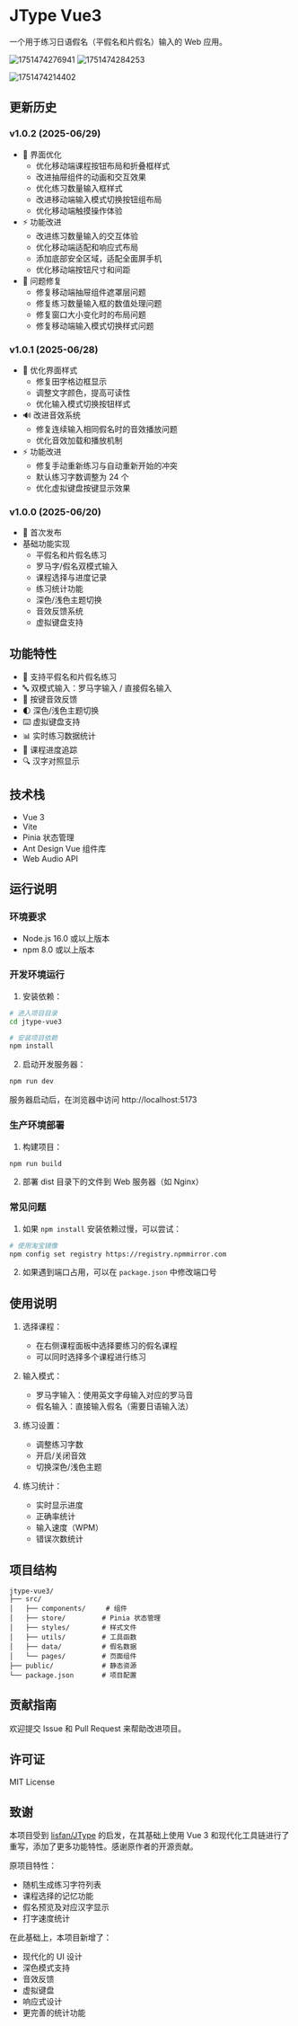 # JType Vue3

一个用于练习日语假名（平假名和片假名）输入的 Web 应用。

![1751474276941](image/README/1751474276941.png)     ![1751474284253](image/README/1751474284253.png)

![1751474214402](image/README/1751474214402.png)

## 更新历史

### v1.0.2 (2025-06/29)

- 🎨 界面优化
  - 优化移动端课程按钮布局和折叠框样式
  - 改进抽屉组件的动画和交互效果
  - 优化练习数量输入框样式
  - 改进移动端输入模式切换按钮组布局
  - 优化移动端触摸操作体验
- ⚡️ 功能改进
  - 改进练习数量输入的交互体验
  - 优化移动端适配和响应式布局
  - 添加底部安全区域，适配全面屏手机
  - 优化移动端按钮尺寸和间距
- 🐛 问题修复
  - 修复移动端抽屉组件遮罩层问题
  - 修复练习数量输入框的数值处理问题
  - 修复窗口大小变化时的布局问题
  - 修复移动端输入模式切换样式问题

### v1.0.1 (2025-06/28)

- 🎨 优化界面样式
  - 修复田字格边框显示
  - 调整文字颜色，提高可读性
  - 优化输入模式切换按钮样式
- 🔊 改进音效系统
  - 修复连续输入相同假名时的音效播放问题
  - 优化音效加载和播放机制
- ⚡️ 功能改进
  - 修复手动重新练习与自动重新开始的冲突
  - 默认练习字数调整为 24 个
  - 优化虚拟键盘按键显示效果

### v1.0.0 (2025-06/20)

- 🎉 首次发布
- 基础功能实现
  - 平假名和片假名练习
  - 罗马字/假名双模式输入
  - 课程选择与进度记录
  - 练习统计功能
  - 深色/浅色主题切换
  - 音效反馈系统
  - 虚拟键盘支持

## 功能特性

- 🎯 支持平假名和片假名练习
- 🔤 双模式输入：罗马字输入 / 直接假名输入
- 🎵 按键音效反馈
- 🌓 深色/浅色主题切换
- ⌨️ 虚拟键盘支持
- 📊 实时练习数据统计
- 🎯 课程进度追踪
- 🔍 汉字对照显示

## 技术栈

- Vue 3
- Vite
- Pinia 状态管理
- Ant Design Vue 组件库
- Web Audio API

## 运行说明

### 环境要求

- Node.js 16.0 或以上版本
- npm 8.0 或以上版本

### 开发环境运行

1. 安装依赖：

```bash
# 进入项目目录
cd jtype-vue3

# 安装项目依赖
npm install
```

2. 启动开发服务器：

```bash
npm run dev
```

服务器启动后，在浏览器中访问 http://localhost:5173

### 生产环境部署

1. 构建项目：

```bash
npm run build
```

2. 部署 dist 目录下的文件到 Web 服务器（如 Nginx）

### 常见问题

1. 如果 `npm install` 安装依赖过慢，可以尝试：

```bash
# 使用淘宝镜像
npm config set registry https://registry.npmmirror.com
```

2. 如果遇到端口占用，可以在 `package.json` 中修改端口号

## 使用说明

1. 选择课程：

   - 在右侧课程面板中选择要练习的假名课程
   - 可以同时选择多个课程进行练习
2. 输入模式：

   - 罗马字输入：使用英文字母输入对应的罗马音
   - 假名输入：直接输入假名（需要日语输入法）
3. 练习设置：

   - 调整练习字数
   - 开启/关闭音效
   - 切换深色/浅色主题
4. 练习统计：

   - 实时显示进度
   - 正确率统计
   - 输入速度（WPM）
   - 错误次数统计

## 项目结构

```
jtype-vue3/
├── src/
│   ├── components/     # 组件
│   ├── store/         # Pinia 状态管理
│   ├── styles/        # 样式文件
│   ├── utils/         # 工具函数
│   ├── data/          # 假名数据
│   └── pages/         # 页面组件
├── public/            # 静态资源
└── package.json       # 项目配置
```

## 贡献指南

欢迎提交 Issue 和 Pull Request 来帮助改进项目。

## 许可证

MIT License

## 致谢

本项目受到 [lisfan/JType](https://github.com/lisfan/JType) 的启发，在其基础上使用 Vue 3 和现代化工具链进行了重写，添加了更多功能特性。感谢原作者的开源贡献。

原项目特性：

- 随机生成练习字符列表
- 课程选择的记忆功能
- 假名预览及对应汉字显示
- 打字速度统计

在此基础上，本项目新增了：

- 现代化的 UI 设计
- 深色模式支持
- 音效反馈
- 虚拟键盘
- 响应式设计
- 更完善的统计功能
